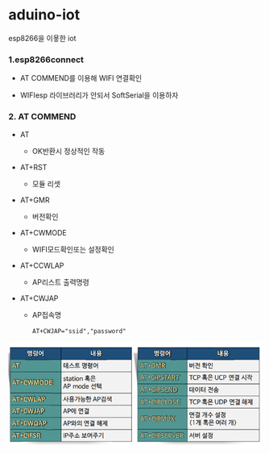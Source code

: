# aduino-iot

esp8266을 이욯한 iot

### 1.esp8266connect

- AT COMMEND를 이용해 WIFI 연결확인

- WIFIesp 라이브러리가 안되서 SoftSerial을 이용하자

### 2. AT COMMEND

- AT
  
  - OK반환시 정상적인 작동

- AT+RST
  
  - 모듈 리셋

- AT+GMR
  
  - 버전확인

- AT+CWMODE
  
  - WIFI모드확인또는 설정확인

- AT+CCWLAP
  
  - AP리스트 출력명령

- AT+CWJAP
  
  - AP접속명
    
    ```
    AT+CWJAP="ssid","password"
    ```

![](README_assets/2023-04-18-00-24-22-image.png)
